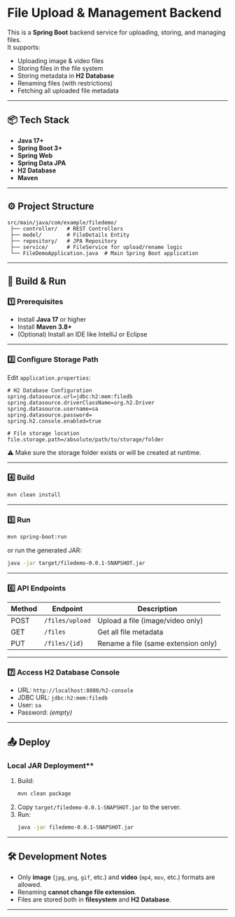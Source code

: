 # File Upload & Management Backend

This is a **Spring Boot** backend service for uploading, storing, and managing files.  
It supports:
- Uploading image & video files
- Storing files in the file system
- Storing metadata in **H2 Database**
- Renaming files (with restrictions)
- Fetching all uploaded file metadata

---

## 📦 Tech Stack
- **Java 17+**
- **Spring Boot 3+**
- **Spring Web**
- **Spring Data JPA**
- **H2 Database**
- **Maven**

---

## ⚙️ Project Structure
```
src/main/java/com/example/filedemo/
 ├── controller/   # REST Controllers
 ├── model/        # FileDetails Entity
 ├── repository/   # JPA Repository
 ├── service/      # FileService for upload/rename logic
 └── FileDemoApplication.java  # Main Spring Boot application
```

---

## 🚀 Build & Run

### **1️⃣ Prerequisites**
- Install **Java 17** or higher
- Install **Maven 3.8+**
- (Optional) Install an IDE like IntelliJ or Eclipse


---

### **3️⃣ Configure Storage Path**
Edit `application.properties`:
```properties
# H2 Database Configuration
spring.datasource.url=jdbc:h2:mem:filedb
spring.datasource.driverClassName=org.h2.Driver
spring.datasource.username=sa
spring.datasource.password=
spring.h2.console.enabled=true

# File storage location
file.storage.path=/absolute/path/to/storage/folder
```
⚠️ Make sure the storage folder exists or will be created at runtime.

---

### **4️⃣ Build**
```bash
mvn clean install
```

---

### **5️⃣ Run**
```bash
mvn spring-boot:run
```
or run the generated JAR:
```bash
java -jar target/filedemo-0.0.1-SNAPSHOT.jar
```

---

### **6️⃣ API Endpoints**
| Method | Endpoint            | Description |
|--------|---------------------|-------------|
| POST   | `/files/upload`     | Upload a file (image/video only) |
| GET    | `/files`            | Get all file metadata |
| PUT    | `/files/{id}`       | Rename a file (same extension only) |

---

### **7️⃣ Access H2 Database Console**
- URL: `http://localhost:8080/h2-console`
- JDBC URL: `jdbc:h2:mem:filedb`
- User: `sa`
- Password: *(empty)*

---

## 📤 Deploy

### Local JAR Deployment**
1. Build:
   ```bash
   mvn clean package
   ```
2. Copy `target/filedemo-0.0.1-SNAPSHOT.jar` to the server.
3. Run:
   ```bash
   java -jar filedemo-0.0.1-SNAPSHOT.jar
   ```

---


## 🛠 Development Notes
- Only **image** (`jpg`, `png`, `gif`, etc.) and **video** (`mp4`, `mov`, etc.) formats are allowed.
- Renaming **cannot change file extension**.
- Files are stored both in **filesystem** and **H2 Database**.

---

